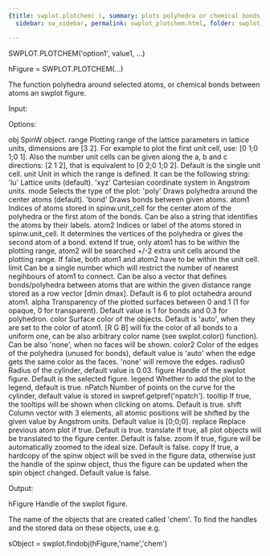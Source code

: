```yaml
---
{title: swplot.plotchem( ), summary: plots polyhedra or chemical bonds, keywords: sample,
  sidebar: sw_sidebar, permalink: swplot_plotchem.html, folder: swplot, mathjax: 'true'}

---
```

 
SWPLOT.PLOTCHEM('option1', value1, ...)
 
hFigure = SWPLOT.PLOTCHEM(...)
 
The function polyhedra around selected  atoms, or chemical bonds between
atoms an swplot figure.
 
Input:
 
Options:
 
obj       SpinW object.
range     Plotting range of the lattice parameters in lattice units,
          dimensions are [3 2]. For example to plot the first unit cell,
          use: [0 1;0 1;0 1]. Also the number unit cells can be given
          along the a, b and c directions: [2 1 2], that is equivalent to
          [0 2;0 1;0 2]. Default is the single unit cell.
unit      Unit in which the range is defined. It can be the following
          string:
              'lu'        Lattice units (default).
              'xyz'       Cartesian coordinate system in Angstrom units.
mode      Selects the type of the plot:
              'poly'      Draws polyhedra around the center atoms
                          (default).
              'bond'      Draws bonds between given atoms.
atom1     Indices of atoms stored in spinw.unit_cell for the center atom
          of the polyhedra or the first atom of the bonds. Can be also a
          string that identifies the atoms by their labels.
atom2     Indices or label of the atoms stored in spinw.unit_cell. It
          determines the vertices of the polyhedra or gives the second
          atom of a bond.
extend    If true, only atom1 has to be within the plotting range, atom2
          will be searched +/-2 extra unit cells around the plotting
          range. If false, both atom1 and atom2 have to be within the
          unit cell.
limit     Can be a single number which will restrict the number of
          nearest negihbours of atom1 to connect. Can be also a vector
          that defines bonds/polyhedra between atoms that are within the
          given distance range stored as a row vector [dmin dmax].
          Default is 6 to plot octahedra around atom1.
alpha     Transparency of the plotted surfaces between 0 and 1 (1 for
          opaque, 0 for transparent). Default value is 1 for bonds and
          0.3 for polyhedron.
color     Surface color of the objects. Default is 'auto', when they are
          set to the color of atom1. [R G B] will fix the color of all
          bonds to a uniform one, can be also arbitrary color name (see
          swplot.color() function). Can be also 'none', when no faces
          will be shown.
color2    Color of the edges of the polyhedra (unused for bonds), default
          value is 'auto' when the edge gets the same color as the faces.
          'none' will remove the edges.
radius0   Radius of the cylinder, default value is 0.03.
figure    Handle of the swplot figure. Default is the selected figure.
legend    Whether to add the plot to the legend, default is true.
nPatch    Number of points on the curve for the cylinder, default
          value is stored in swpref.getpref('npatch').
tooltip   If true, the tooltips will be shown when clicking on atoms.
          Default is true.
shift     Column vector with 3 elements, all atomic positions will be
          shifted by the given value by Angstrom units. Default value is
          [0;0;0].
replace   Replace previous atom plot if true. Default is true.
translate If true, all plot objects will be translated to the figure
          center. Default is false.
zoom      If true, figure will be automatically zoomed to the ideal size.
          Default is false.
copy      If true, a hardcopy of the spinw object will be sved in the
          figure data, otherwise just the handle of the spinw object, 
          thus the figure can be updated when the spin object changed.
          Default value is false. 
 
Output:
 
hFigure           Handle of the swplot figure.
 
The name of the objects that are created called 'chem'. To find the
handles and the stored data on these objects, use e.g.
 
  sObject = swplot.findobj(hFigure,'name','chem')
 

